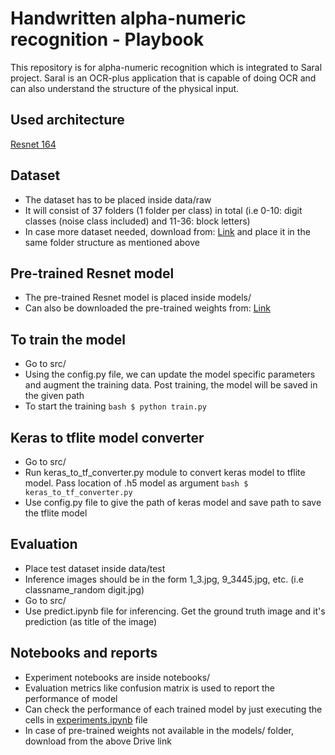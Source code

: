 # Handwritten alpha-numeric recognition - Playbook
This repository is for alpha-numeric recognition which is integrated to Saral project. Saral is an OCR-plus application that is capable of doing OCR and can also understand the structure of the physical input.

## Used architecture
[Resnet 164](https://arxiv.org/abs/1603.05027)

## Dataset
- The dataset has to be placed inside data/raw  
- It will consist of 37 folders (1 folder per class) in total (i.e 0-10: digit classes (noise class included) and 11-36: block letters)
- In case more dataset needed, download from: [Link](https://drive.google.com/drive/folders/1pN6_j8BBoB9yacUNCXE37d6qKK6NtOpo?usp=share_link) and place it in the same folder structure as mentioned above

## Pre-trained Resnet model
- The pre-trained Resnet model is placed inside models/ 
- Can also be downloaded the pre-trained weights from: [Link](https://drive.google.com/file/d/1PZVfCDYWsmK0ejpv0r3-i0dOq-JvQgLi/view?usp=share_link)

## To train the model
- Go to src/
- Using the config.py file, we can update the model specific parameters and augment the training data. Post training, the model will be saved in the given path
- To start the training
``bash
$ python train.py 
``

## Keras to tflite model converter
- Go to src/
- Run keras_to_tf_converter.py module to convert keras model to tflite model. Pass location of .h5 model as argument
``bash
$ keras_to_tf_converter.py
``
- Use config.py file to give the path of keras model and save path to save the tflite model

## Evaluation
- Place test dataset inside data/test
- Inference images should be in the form 1_3.jpg, 9_3445.jpg, etc. (i.e classname_random digit.jpg)
- Go to src/
- Use predict.ipynb file for inferencing. Get the ground truth image and it's prediction (as title of the image)

## Notebooks and reports
- Experiment notebooks are inside notebooks/
- Evaluation metrics like confusion matrix is used to report the performance of model
- Can check the performance of each trained model by just executing the cells in [experiments.ipynb](https://github.com/Sunbird-Saral/react-native-saral-sdk/tree/enhancement/ml_folder_struct/ml_models/handwritten_alpha-numeric/notebooks/experiment1) file
- In case of pre-trained weights not available in the models/ folder, download from the above Drive link 
